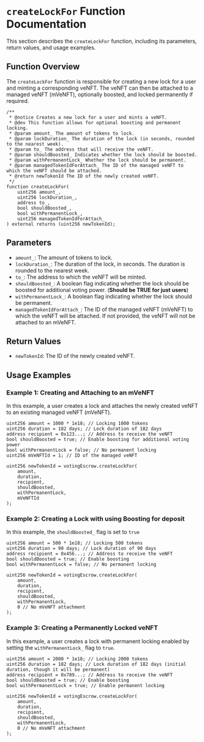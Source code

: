 
# `createLockFor` Function Documentation

This section describes the `createLockFor` function, including its parameters, return values, and usage examples. 

## Function Overview

The `createLockFor` function is responsible for creating a new lock for a user and minting a corresponding veNFT. The veNFT can then be attached to a managed veNFT (mVeNFT), optionally boosted, and locked permanently if required.

```solidity
/**
 * @notice Creates a new lock for a user and mints a veNFT.
 * @dev This function allows for optional boosting and permanent locking.
 * @param amount_ The amount of tokens to lock.
 * @param lockDuration_ The duration of the lock (in seconds, rounded to the nearest week).
 * @param to_ The address that will receive the veNFT.
 * @param shouldBoosted_ Indicates whether the lock should be boosted.
 * @param withPermanentLock_ Whether the lock should be permanent.
 * @param managedTokenIdForAttach_ The ID of the managed veNFT to which the veNFT should be attached.
 * @return newTokenId The ID of the newly created veNFT.
 */
function createLockFor(
    uint256 amount_,
    uint256 lockDuration_,
    address to_,
    bool shouldBoosted_,
    bool withPermanentLock_,
    uint256 managedTokenIdForAttach_
) external returns (uint256 newTokenId);
```

## Parameters

- `amount_`: The amount of tokens to lock.
- `lockDuration_`: The duration of the lock, in seconds. The duration is rounded to the nearest week.
- `to_`: The address to which the veNFT will be minted.
- `shouldBoosted_`: A boolean flag indicating whether the lock should be boosted for additional voting power. (**Should be TRUE for just users**)
- `withPermanentLock_`: A boolean flag indicating whether the lock should be permanent.
- `managedTokenIdForAttach_`: The ID of the managed veNFT (mVeNFT) to which the veNFT will be attached. If not provided, the veNFT will not be attached to an mVeNFT.

## Return Values

- `newTokenId`: The ID of the newly created veNFT.

## Usage Examples

### Example 1: Creating and Attaching to an mVeNFT

In this example, a user creates a lock and attaches the newly created veNFT to an existing managed veNFT (mVeNFT).

```solidity
uint256 amount = 1000 * 1e18; // Locking 1000 tokens
uint256 duration = 182 days; // Lock duration of 182 days
address recipient = 0x123...; // Address to receive the veNFT
bool shouldBoosted = true; // Enable boosting for additional voting power
bool withPermanentLock = false; // No permanent locking
uint256 mVeNFTId = 1; // ID of the managed veNFT

uint256 newTokenId = votingEscrow.createLockFor(
    amount,
    duration,
    recipient,
    shouldBoosted,
    withPermanentLock,
    mVeNFTId
);
```

### Example 2: Creating a Lock with using Boosting for deposit

In this example, the `shouldBoosted_` flag is set to `true`

```solidity
uint256 amount = 500 * 1e18; // Locking 500 tokens
uint256 duration = 90 days; // Lock duration of 90 days
address recipient = 0x456...; // Address to receive the veNFT
bool shouldBoosted = true; // Enable boosting
bool withPermanentLock = false; // No permanent locking

uint256 newTokenId = votingEscrow.createLockFor(
    amount,
    duration,
    recipient,
    shouldBoosted,
    withPermanentLock,
    0 // No mVeNFT attachment
);
```

### Example 3: Creating a Permanently Locked veNFT

In this example, a user creates a lock with permanent locking enabled by setting the `withPermanentLock_` flag to `true`.

```solidity
uint256 amount = 2000 * 1e18; // Locking 2000 tokens
uint256 duration = 182 days; // Lock duration of 182 days (initial duration, though it will be permanent)
address recipient = 0x789...; // Address to receive the veNFT
bool shouldBoosted = true; // Enable boosting
bool withPermanentLock = true; // Enable permanent locking

uint256 newTokenId = votingEscrow.createLockFor(
    amount,
    duration,
    recipient,
    shouldBoosted,
    withPermanentLock,
    0 // No mVeNFT attachment
);
```